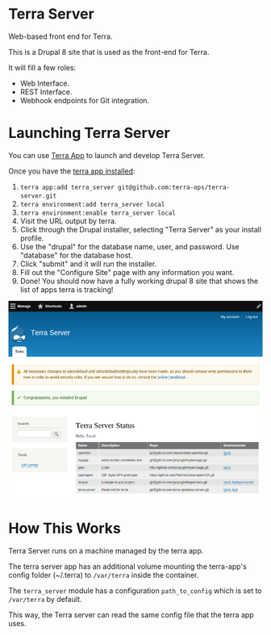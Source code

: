 Terra Server
============

Web-based front end for Terra.

This is a Drupal 8 site that is used as the front-end for Terra.

It will fill a few roles:

- Web Interface.
- REST Interface.
- Webhook endpoints for Git integration.

Launching Terra Server
======================

You can use [Terra App](http://github.com/terra-ops/terra-app) to launch and develop Terra Server.

Once you have the [terra app installed](https://github.com/terra-ops/terra-app/blob/master/docs/install.md):

1. `terra app:add terra_server git@github.com:terra-ops/terra-server.git`
2. `terra environment:add terra_server local`
3. `terra environment:enable terra_server local`
4. Visit the URL output by terra.
5. Click through the Drupal installer, selecting "Terra Server" as your install profile.
6. Use the "drupal" for the database name, user, and password.  Use "database" for the database host.
7. Click "submit" and it will run the installer.
8. Fill out the "Configure Site" page with any information you want.
8. Done! You should now have a fully working drupal 8 site that shows the list of apps terra is tracking!

![Terra Server UI](docs/terra-server-installed.png)

How This Works
==============

Terra Server runs on a machine managed by the terra app.

The terra server app has an additional volume mounting the terra-app's config folder (~/.terra) to `/var/terra` inside the container.

The `terra_server` module has a configuration `path_to_config` which is set to `/var/terra` by default.

This way, the Terra server can read the same config file that the terra app uses.
